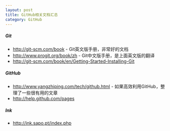 ```yaml
---
layout: post
title: GitHub相关文档汇总
category: GitHub
---
```


##### Git
    
* <http://git-scm.com/book> - Git英文版手册，非常好的文档
* <http://www.progit.org/book/zh> - Git中文版手册，是上面英文版的翻译
* <http://git-scm.com/book/en/Getting-Started-Installing-Git>

##### GitHub

* <http://www.yangzhiping.com/tech/github.html> - 如果高效利用GitHub，整理了一些很有用的文章
* <http://help.github.com/pages>

##### Ink

* <http://ink.sapo.pt/index.php>